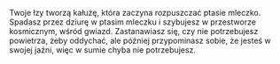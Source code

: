 Twoje łzy tworzą kałużę, która zaczyna rozpuszczać ptasie mleczko. Spadasz przez dziurę w ptasim mleczku i szybujesz w przestworze kosmicznym, wśród gwiazd. Zastanawiasz się, czy nie potrzebujesz powietrza, żeby oddychać, ale później przypominasz sobie, że jesteś w swojej jaźni, więc w sumie chyba nie potrzebujesz.